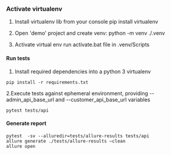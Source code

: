 ### Activate virtualenv
1. Install virtualenv lib from your console
pip install virtualenv

2. Open 'demo' project and create venv:
python -m venv ./.venv

3. Activate virtual env
run activate.bat file in .venv/Scripts


#### Run tests

1. Install required dependencies into a python 3 virtualenv

```
pip install -r requirements.txt
```

2.Execute tests against ephemeral environment, providing --admin_api_base_url and --customer_api_base_url variables

```
pytest tests/api
```

#### Generate report

```
pytest  -sv --alluredir=tests/allure-results tests/api
allure generate ./tests/allure-results –clean
allure open
```
